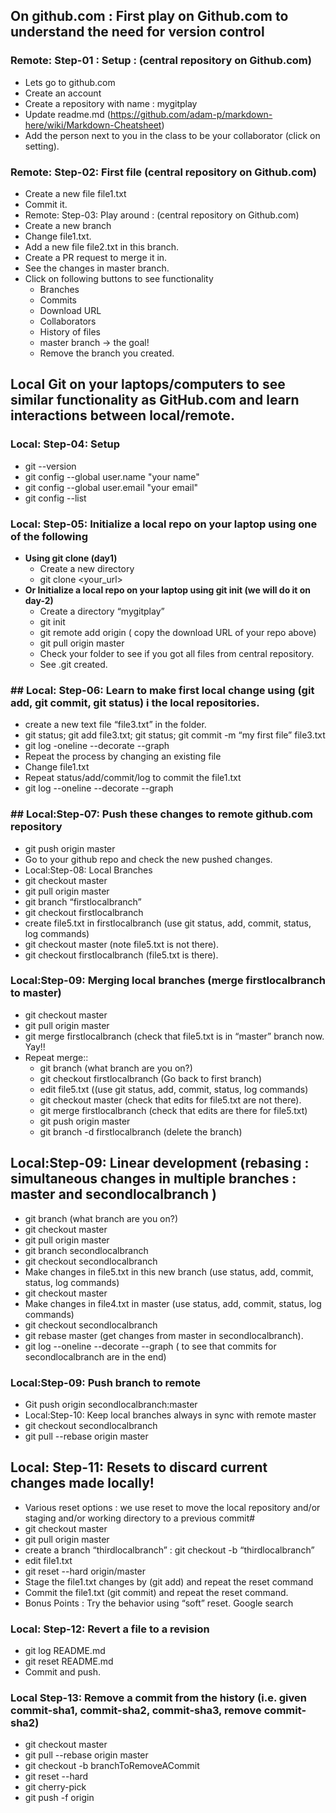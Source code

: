## On github.com : First play on Github.com to understand the need for version control


### Remote: Step-01 : Setup : (central repository on Github.com) 
* Lets go to github.com
* Create an account
* Create a repository with name : mygitplay
* Update readme.md (https://github.com/adam-p/markdown-here/wiki/Markdown-Cheatsheet)
* Add the person next to you in the class to be your collaborator (click on setting).
### Remote: Step-02: First file (central repository on Github.com) 
* Create a new file file1.txt
* Commit it.
* Remote: Step-03: Play around : (central repository on Github.com)
* Create a new branch
* Change file1.txt.
* Add a new file file2.txt in this branch.
* Create a PR request to merge it in.
* See the changes in master branch.
* Click on following buttons to see functionality
  * Branches
  * Commits
  * Download URL
  * Collaborators
  * History of files
  * master branch → the goal!
  * Remove the branch you created.










## Local Git on your laptops/computers to see similar functionality as GitHub.com and learn interactions between  local/remote.

### Local: Step-04: Setup
* git --version
* git config --global user.name "your name"
* git config --global  user.email "your email"
* git config --list
### Local: Step-05: Initialize a local repo on your laptop using one of the following
* **Using git clone (day1)**
  * Create a new directory
  * git clone <your_url>
* **Or Initialize a local repo on your laptop using git init (we will do it on day-2)**
  * Create a directory “mygitplay”
  * git init
  * git remote add origin <your-url> ( copy the download URL of your repo above)
  * git pull origin master
  * Check your folder to see if you got all files from central repository.
  * See .git created.
### ## Local: Step-06: Learn to make first local change using (git add, git commit, git status) i the local repositories.
* create a new text file “file3.txt” in the folder.
* git status; git add file3.txt; git status; git commit -m “my first file” file3.txt
* git log -oneline --decorate --graph
* Repeat the process by changing an existing file
* Change file1.txt
* Repeat status/add/commit/log to commit the file1.txt
* git log --oneline --decorate --graph
### ## Local:Step-07: Push these changes to remote github.com repository
* git push origin master
* Go to your github repo and check the new pushed changes.
* Local:Step-08: Local Branches
* git checkout master
* git pull origin master
* git branch “firstlocalbranch”
* git checkout firstlocalbranch
* create file5.txt in firstlocalbranch (use git status, add, commit, status, log commands)
* git checkout master (note file5.txt is not there).
* git checkout firstlocalbranch (file5.txt is there).
### Local:Step-09: Merging local branches (merge firstlocalbranch to master)
* git checkout master
* git pull origin master
* git merge firstlocalbranch (check that file5.txt is in “master” branch now. Yay!!
* Repeat merge::
  * git branch (what branch are you on?)
  * git checkout firstlocalbranch (Go back to first branch)
  * edit file5.txt ((use git status, add, commit, status, log commands)
  * git checkout master (check that edits for file5.txt are not there).
  * git merge firstlocalbranch (check that edits are there for file5.txt)
  * git push origin master
  * git branch -d firstlocalbranch (delete the branch)
## Local:Step-09: Linear development (rebasing : simultaneous changes in multiple branches : master and secondlocalbranch )
* git branch (what branch are you on?)
* git checkout master
* git pull origin master
* git branch secondlocalbranch
* git checkout secondlocalbranch
* Make changes in file5.txt in this new branch (use status, add, commit, status, log commands)
* git checkout master
* Make changes in file4.txt in master (use status, add, commit, status, log commands)
* git checkout secondlocalbranch
* git rebase master (get changes from master in secondlocalbranch).
* git log --oneline --decorate --graph ( to see that commits for secondlocalbranch are in the end)
### Local:Step-09: Push branch to remote
* Git push origin secondlocalbranch:master
* Local:Step-10: Keep local branches always in sync with remote master
* git checkout secondlocalbranch
* git pull --rebase origin master
## Local: Step-11: Resets to discard current changes made locally!
* Various reset options : we use reset to move the local repository and/or staging and/or working directory to a previous commit#
* git checkout master
* git pull origin master
* create a branch “thirdlocalbranch” : git checkout -b “thirdlocalbranch”
* edit file1.txt
* git reset --hard origin/master
* Stage the file1.txt changes by (git add) and repeat the reset command
* Commit the file1.txt (git commit) and repeat the reset command.
* Bonus Points : Try the behavior using “soft” reset. Google search 
### Local: Step-12: Revert a file to a revision
* git log README.md
* git reset <commit-sha> README.md
* Commit and push.
### Local Step-13: Remove a commit from the history (i.e. given commit-sha1, commit-sha2, commit-sha3, remove commit-sha2)
* git checkout master
* git pull --rebase origin master
* git checkout -b branchToRemoveACommit
* git reset --hard <commit-sha1>
* git cherry-pick <commit-sha3>
* git push -f origin <branch>
